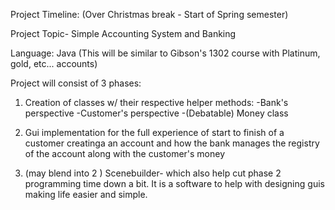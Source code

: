 Project Timeline: (Over Christmas break - Start of Spring semester)

Project Topic- Simple Accounting System and Banking

Language: Java 
(This will be similar to Gibson's 1302 course with Platinum, gold, etc... accounts)

Project will consist of 3 phases:

1) Creation of classes w/ their respective helper methods:
     -Bank's perspective 
     -Customer's perspective 
     -(Debatable) Money class 

2) Gui implementation for the full experience of start to finish of a customer creatinga an account and how the bank manages the registry of the account along with the customer's money

3) (may blend into 2 ) Scenebuilder- which also help cut phase 2 programming time down a bit.  It is a software to help with designing guis making life easier and simple. 
